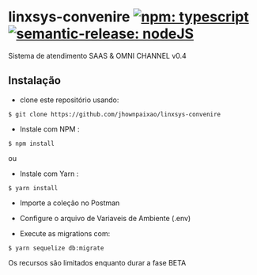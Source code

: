 # linxsys-convenire [![npm: typescript](https://img.shields.io/badge/typescript-project-0066ff?logo=typescript)](https://www.typescriptlang.org/pt) [![semantic-release: nodeJS](https://img.shields.io/badge/semantic--release-nodejs-339933?logo=semantic-release)](https://github.com/semantic-release/semantic-release)

 Sistema de atendimento SAAS & OMNI CHANNEL v0.4
 
## Instalação
- clone este repositório usando:
```
$ git clone https://github.com/jhownpaixao/linxsys-convenire
```
- Instale com NPM :
```
$ npm install
```
ou 

- Instale com Yarn :
```
$ yarn install
```
- Importe a coleção no Postman



- Configure o arquivo de Variaveis de Ambiente (.env)
- Execute as migrations com: 
```
$ yarn sequelize db:migrate
```

Os recursos são limitados enquanto durar a fase BETA
